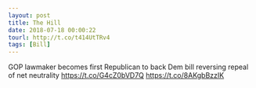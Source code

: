 ```yaml
---
layout: post
title: The Hill
date: 2018-07-18 00:00:22
tourl: http://t.co/t414UtTRv4
tags: [Bill]
---
```

GOP lawmaker becomes first Republican to back Dem bill reversing repeal of net neutrality https://t.co/G4cZ0bVD7Q https://t.co/8AKgbBzzIK